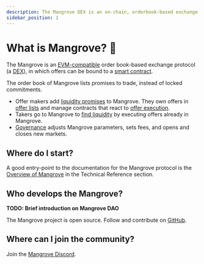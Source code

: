 ```yaml
---
description: The Mangrove DEX is an on-chain, orderbook-based exchange where offers are code.
sidebar_position: 1
---
```


# What is Mangrove? 🌴

The Mangrove is an [EVM-compatible](https://ethereum.org/en/developers/docs/scaling/sidechains/#evm-compatibility) order book-based exchange protocol (a [DEX](https://ethereum.org/en/defi/)), in which offers can be bound to a [smart contract](https://ethereum.org/en/smart-contracts/).

The order book of Mangrove lists promises to trade, instead of locked commitments.

* Offer makers add [liquidity promises](./explanations/offer-maker.md) to Mangrove. They own offers in [offer lists](./technical-references/taking-and-making-offers/offer-list.md) and manage contracts that react to [offer execution](technical-references/taking-and-making-offers/reactive-offer/executing-offers.md).
* Takers go to Mangrove to [find liquidity](explanations/offer-taker.md) by executing offers already in Mangrove.
* [Governance](technical-references/governance-parameters/README.md) adjusts Mangrove parameters, sets fees, and opens and closes new markets.

## Where do I start?

A good entry-point to the documentation for the Mangrove protocol is the [Overview of Mangrove](./technical-references/overview.md) in the Technical Reference section.


## Who develops the Mangrove?

**TODO: Brief introduction on Mangrove DAO** 

The Mangrove project is open source. Follow and contribute on [GitHub](https://github.com/mangrovedao/).

## Where can I join the community?

Join the [Mangrove Discord](https://discord.gg/rk9Qthz5YE).

